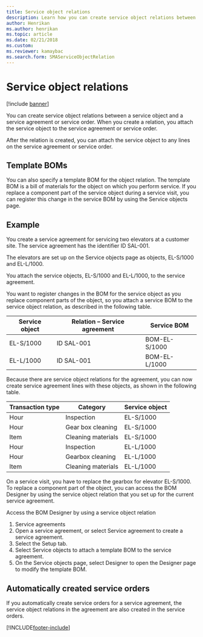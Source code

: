 ```yaml
---
title: Service object relations 
description: Learn how you can create service object relations between a service object and a service agreement or service order, including an example. 
author: Henrikan
ms.author: henrikan
ms.topic: article
ms.date: 02/21/2018
ms.custom:
ms.reviewer: kamaybac
ms.search.form: SMAServiceObjectRelation
---
```


# Service object relations

[!include [banner](../includes/banner.md)]

You can create service object relations between a service object and a service
agreement or service order. When you create a relation, you attach the service
object to the service agreement or service order.

After the relation is created, you can attach the service object to any lines on
the service agreement or service order.

## Template BOMs

You can also specify a template BOM for the object relation. The template BOM is
a bill of materials for the object on which you perform service. If you replace
a component part of the service object during a service visit, you can register
this change in the service BOM by using the Service objects page.

## Example

You create a service agreement for servicing two elevators at a customer site.
The service agreement has the identifier ID SAL-001.

The elevators are set up on the Service objects page as objects, EL-S/1000 and
EL-L/1000.

You attach the service objects, EL-S/1000 and EL-L/1000, to the service
agreement.

You want to register changes in the BOM for the service object as you replace
component parts of the object, so you attach a service BOM to the service object
relation, as described in the following table.

| Service object | Relation – Service agreement | Service BOM   |
|----------------|------------------------------|---------------|
| EL-S/1000      | ID SAL-001                   | BOM-EL-S/1000 |
| EL-L/1000      | ID SAL-001                   | BOM-EL-L/1000 |

Because there are service object relations for the agreement, you can now create
service agreement lines with these objects, as shown in the following table.

| Transaction type | Category           | Service object |
|------------------|--------------------|----------------|
| Hour             | Inspection         | EL-S/1000      |
| Hour             | Gear box cleaning  | EL-S/1000      |
| Item             | Cleaning materials | EL-S/1000      |
| Hour             | Inspection         | EL-L/1000      |
| Hour             | Gearbox cleaning   | EL-L/1000      |
| Item             | Cleaning materials | EL-L/1000      |

On a service visit, you have to replace the gearbox for elevator EL-S/1000. To
replace a component part of the object, you can access the BOM Designer by using
the service object relation that you set up for the current service agreement.

Access the BOM Designer by using a service object relation

1. Service agreements
2. Open a service agreement, or select Service agreement to create a service agreement.
3. Select the Setup tab.
4. Select Service objects to attach a template BOM to the service agreement.
5. On the Service objects page, select Designer to open the Designer page to modify the template BOM.

## Automatically created service orders

If you automatically create service orders for a service agreement, the service
object relations in the agreement are also created in the service orders.

[!INCLUDE[footer-include](../../includes/footer-banner.md)]
